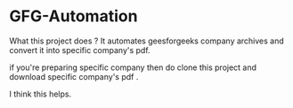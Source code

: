 # GFG-Automation
What this project does ?
It  automates geesforgeeks company archives and convert it into specific company's pdf.

if you're preparing specific company then do clone this project and download specific company's pdf .

I think this helps.
